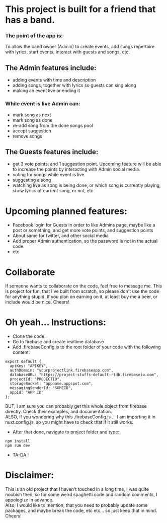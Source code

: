 # This project is built for a friend that has a band.
### The point of the app is:
To allow the band owner (Admin) to create events, add songs repertoire with lyrics, start events, interact with guests and songs, etc.

## The Admin features include:
- adding events with time and description
- adding songs, together with lyrics so guests can sing along
- making an event live or ending it
### While event is live Admin can:
- mark song as next
- mark song as done
- re-add song from the done songs pool
- accept suggestion
- remove songs

## The Guests features include:
- get 3 vote points, and 1 suggestion point. Upcoming feature will be able to increase the points by interacting with Admin social media.
- voting for songs while event is live
- suggesting a song
- watching live as song is being done, or which song is currently playing, show lyrics of current song, or not, etc

# Upcoming planned features:
- Facebook login for Guests in order to like Admins page, maybe like a post or something, and get more vote points, and suggestion points
- About same for twitter, and other social media
- Add proper Admin authentication, so the password is not in the actual code.
- etc

# Collaborate
If someone wants to collaborate on the code, feel free to message me.
This is project for fun, that I've built from scratch, so please don't use the code for anything stupid. If you plan on earning on it, at least buy me a beer, or include would be nice. Cheers!

# Oh yeah... Instructions:
- Clone the code.
- Go to firebase and create realtime database
- Add .firebaseConfig.js to the root folder of your code with the following content:
```
export default {
  apiKey: "APIKEY",
  authDomain: "yourprojectlink.firebaseapp.com",
  databaseURL: "https://project-stuffs-default-rtdb.firebaseio.com",
  projectId: "PROJECTID",
  storageBucket: "appname.appspot.com",
  messagingSenderId: "SOMEID",
  appId: "APP ID"
};
```
BUT, I am sure you can probably get this whole object from firebase directly. Check their examples, and documentation.  
ALSO, if you wondering why this .firebaseConfig.js ... I am importing it in nuxt.config.js, so you might have to check that if it still works.
- After that done, navigate to project folder and type:
```
npm install
npm run dev
```
- TA-DA !


# Disclaimer:
This is an old project that I haven't touched in a long time, I was quite noobish then, so for some weird spaghetti code and random comments, I appologize in advance.  
Also, I would like to mention, that you need to probably update some packages, and maybe break the code, etc etc... so just keep that in mind.  
Cheers!
